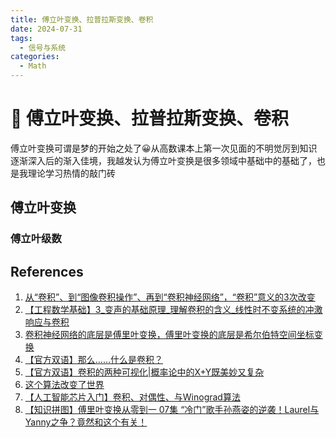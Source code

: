 ```yaml
---
title: 傅立叶变换、拉普拉斯变换、卷积
date: 2024-07-31
tags: 
  - 信号与系统
categories: 
  - Math
---
```


# 🔴 傅立叶变换、拉普拉斯变换、卷积

傅立叶变换可谓是梦的开始之处了😀从高数课本上第一次见面的不明觉厉到知识逐渐深入后的渐入佳境，我越发认为傅立叶变换是很多领域中基础中的基础了，也是我理论学习热情的敲门砖

<!-- more -->

## 傅立叶变换

### 傅立叶级数







## References

1. [从“卷积”、到“图像卷积操作”、再到“卷积神经网络”，“卷积”意义的3次改变](https://www.bilibili.com/video/BV1VV411478E/)
2. [【工程数学基础】3_变声的基础原理_理解卷积的含义_线性时不变系统的冲激响应与卷积](https://www.bilibili.com/video/BV1cs411W74f/)
3. [卷积神经网络的底层是傅里叶变换，傅里叶变换的底层是希尔伯特空间坐标变换](https://www.bilibili.com/video/BV1ce4y1p7jF/)
4. [【官方双语】那么……什么是卷积？](https://www.bilibili.com/video/BV1Vd4y1e7pj/)
5. [【官方双语】卷积的两种可视化|概率论中的X+Y既美妙又复杂](https://www.bilibili.com/video/BV1Yk4y1K7Az/)
6. [这个算法改变了世界](https://www.bilibili.com/video/BV1CY411R7bA/)
7. [【人工智能芯片入门】卷积、对偶性、与Winograd算法](https://www.bilibili.com/video/BV15S4y1B7kj/)
8. [【知识拼图】傅里叶变换从零到一 07集 “冷门”歌手孙燕姿的逆袭！Laurel与Yanny之争？竟然和这个有关！](https://www.bilibili.com/video/BV1Ju411h7em/)
